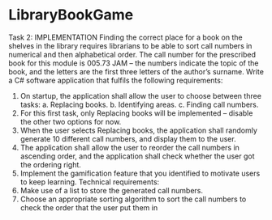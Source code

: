 # LibraryBookGame


Task 2: IMPLEMENTATION
Finding the correct place for a book on the shelves in the library requires librarians to be able to 
sort call numbers in numerical and then alphabetical order. The call number for the prescribed 
book for this module is 005.73 JAM – the numbers indicate the topic of the book, and the letters 
are the first three letters of the author’s surname.
Write a C# software application that fulfils the following requirements:
1. On startup, the application shall allow the user to choose between three tasks:
a. Replacing books.
b. Identifying areas.
c. Finding call numbers.
2. For this first task, only Replacing books will be implemented – disable the other two 
options for now.
3. When the user selects Replacing books, the application shall randomly generate 10
different call numbers, and display them to the user.
4. The application shall allow the user to reorder the call numbers in ascending order, and the 
application shall check whether the user got the ordering right.
5. Implement the gamification feature that you identified to motivate users to keep learning.
Technical requirements:
1. Make use of a list to store the generated call numbers.
2. Choose an appropriate sorting algorithm to sort the call numbers to check the order that 
the user put them in
